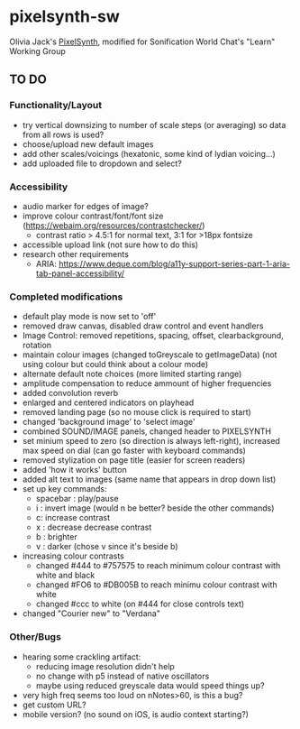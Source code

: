# pixelsynth-sw
Olivia Jack's [PixelSynth](https://ojack.xyz/PIXELSYNTH/), modified for Sonification World Chat's "Learn" Working Group


## TO DO

### Functionality/Layout
* try vertical downsizing to number of scale steps (or averaging) so data from all rows is used?
* choose/upload new default images
* add other scales/voicings (hexatonic, some kind of lydian voicing...)
* add uploaded file to dropdown and select?

### Accessibility
* audio marker for edges of image?
* improve colour contrast/font/font size (https://webaim.org/resources/contrastchecker/)
  * contrast ratio > 4.5:1 for normal text, 3:1 for >18px fontsize
* accessible upload link (not sure how to do this)
* research other requirements
  * ARIA: https://www.deque.com/blog/a11y-support-series-part-1-aria-tab-panel-accessibility/

### Completed modifications
* default play mode is now set to 'off'
* removed draw canvas, disabled draw control and event handlers
* Image Control: removed repetitions, spacing, offset, clearbackground, rotation
* maintain colour images (changed toGreyscale to getImageData) (not using colour but could think about a colour mode)
* alternate default note choices (more limited starting range)
* amplitude compensation to reduce ammount of higher frequencies
* added convolution reverb
* enlarged and centered indicators on playhead
* removed landing page (so no mouse click is required to start)
* changed 'background image' to 'select image'
* combined SOUND/IMAGE panels, changed header to PIXELSYNTH
* set minium speed to zero (so direction is always left-right), increased max speed on dial (can go faster with keyboard commands)
* removed stylization on page title (easier for screen readers)
* added 'how it works' button
* added alt text to images (same name that appears in drop down list)
* set up key commands:
  * spacebar : play/pause
  * i : invert image (would n be better? beside the other commands)
  * c: increase contrast
  * x : decrease decrease contrast
  * b : brighter
  * v : darker (chose v since it's beside b)
* increasing colour contrasts
  * changed #444 to #757575 to reach minimum colour contrast with white and black
  * changed #FO6 to #DB005B to reach minimu colour contrast with white
  * changed #ccc to white (on #444 for close controls text)
* changed "Courier new" to "Verdana"

### Other/Bugs
* hearing some crackling artifact:
  * reducing image resolution didn't help
  * no change with p5 instead of native oscillators
  * maybe using reduced greyscale data would speed things up?
* very high freq seems too loud on nNotes>60, is this a bug?
* get custom URL?
* mobile version? (no sound on iOS, is audio context starting?)
